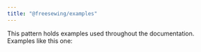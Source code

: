 ```yaml
---
title: "@freesewing/examples"
---
```


 

<PatternPage pattern="examples" />

This pattern holds examples used throughout the documentation.  
Examples like this one:

<Example part="path_divide" caption="Example of the Path.divide() method" />
